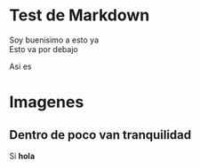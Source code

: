 # Test de Markdown

Soy buenisimo a esto ya  
Esto va por debajo

Asi es

# Imagenes

## Dentro de poco van tranquilidad

Si **hola**
